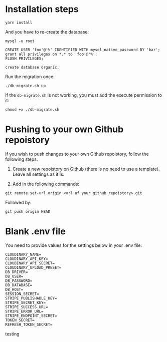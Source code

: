# Installation steps

```
yarn install
```

And you have to re-create the database:

```
mysql -u root

CREATE USER 'foo'@'%' IDENTIFIED WITH mysql_native_password BY 'bar';
grant all privileges on *.* to 'foo'@'%';
FLUSH PRIVILEGES;

create database organic;

```

Run the migration once:
```
./db-migrate.sh up
```

If the `db-migrate.sh` is not working, you must add the execute permission to it:

```
chmod +x ./db-migrate.sh
```
# Pushing to your own Github repoistory
If you wish to push changes to your own Github repoistory, follow
the following steps.

1. Create a new repoistory on Github (there is no need to use a template). Leave all settings as it is.

2. Add in the following commands:

```
git remote set-url origin <url of your github repoistory>.git
```
Followed by:

```
git push origin HEAD
```

# Blank .env file
You need to provide values for the settings below in your .env file:

```
CLOUDINARY_NAME=
CLOUDINARY_API_KEY=
CLOUDINARY_API_SECRET=
CLOUDINARY_UPLOAD_PRESET=
DB_DRIVER=
DB_USER=
DB_PASSWORD=
DB_DATABASE=
DB_HOST=
SESSION_SECRET=
STRIPE_PUBLISHABLE_KEY=
STRIPE_SECRET_KEY=
STRIPE_SUCCESS_URL=
STRIPE_ERROR_URL=
STRIPE_ENDPOINT_SECRET=
TOKEN_SECRET=
REFRESH_TOKEN_SECRET=
```

testing